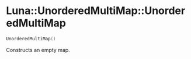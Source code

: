 # Luna::UnorderedMultiMap::UnorderedMultiMap

```c++
UnorderedMultiMap()
```

Constructs an empty map. 

